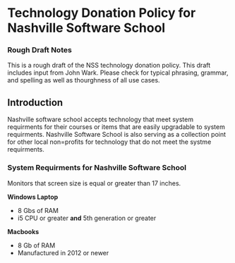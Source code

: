# Technology Donation Policy for Nashville Software School

### Rough Draft Notes
This is a rough draft of the NSS technology donation policy. This draft includes input from John Wark. Please check for typical phrasing, grammar, and spelling as well as thourghness of all use cases.

## Introduction
Nashville software school accepts technology that meet system requirments for their courses or items that are easily upgradable to system requirments. Nashville Software School is also serving as a collection point for other local non=profits for technology that do not meet the systme requirments.

### System Requirments for Nashville Software School

Monitors that screen size is equal or greater than 17 inches.
<!--For Demo Day-->

**Windows Laptop**
* 8 Gbs of RAM
* i5 CPU or greater **and** 5th generation or greater

**Macbooks**
* 8 Gb of RAM
* Manufactured in 2012 or newer
<!-- Macbooks with 16 Gb of RAM and newer than 2012 should be reserved for C# and .NET students-->


